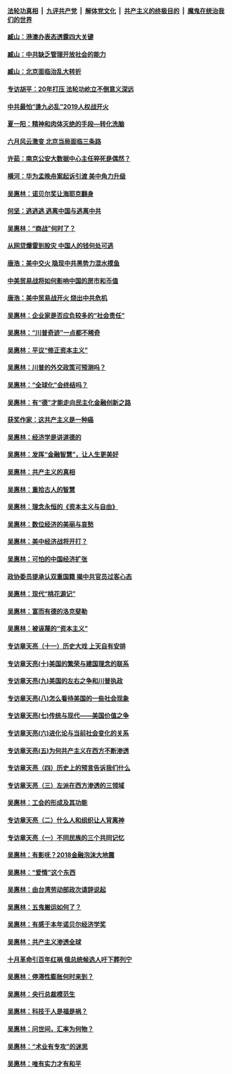 ####  [法轮功真相](../../../../basic/blob/master/README.md?t=08220752) &nbsp;|&nbsp; [九评共产党](../../../../9ping.md/blob/master/README.md?t=08220752) &nbsp;|&nbsp; [解体党文化](../../../../jtdwh.md/blob/master/README.md?t=08220752)  &nbsp;|&nbsp; [共产主义的终极目的](../../../../gczydzjmd.md/blob/master/README.md?t=08220752) &nbsp;|&nbsp; [魔鬼在统治我们的世界](../../../../mgztzwmdsj.md/blob/master/README.md?t=08220752) 

#### [臧山：港澳办表态透露四大关键](../pages/nsc423/n11421628.md?t=08220752) 

#### [臧山：中共缺乏管理开放社会的能力](../pages/nsc423/n11407457.md?t=08220752) 

#### [臧山：北京面临治乱大转折](../pages/nsc423/n11406895.md?t=08220752) 

#### [专访胡平：20年打压 法轮功屹立不倒意义深远](../pages/nsc423/n11398800.md?t=08220752) 

#### [中共最怕“逢九必乱”2019人权战开火](../pages/nsc423/n11385248.md?t=08220752) 

#### [夏一阳：精神和肉体灭绝的手段—转化洗脑](../pages/nsc423/n11368250.md?t=08220752) 

#### [六月风云激变 北京当局面临三条路](../pages/nsc423/n11313668.md?t=08220752) 

#### [许茹：南京公安大数据中心主任猝死是偶然？](../pages/nsc423/n11064744.md?t=08220752) 

#### [横河：华为孟晚舟案起诉引渡 美中角力升级](../pages/nsc423/n11027230.md?t=08220752) 

#### [吴惠林：诺贝尔奖让海耶克翻身](../pages/nsc423/n10890049.md?t=08220752) 

#### [何坚：逃逃逃 逃离中国与逃离中共](../pages/nsc423/n10592891.md?t=08220752) 

#### [吴惠林：“商战”何时了？](../pages/nsc423/n10573558.md?t=08220752) 

#### [从网贷爆雷到股灾 中国人的钱何处可逃](../pages/nsc423/n10572800.md?t=08220752) 

#### [唐浩：美中交火 隐现中共黑势力混水摸鱼](../pages/nsc423/n10544040.md?t=08220752) 

#### [中美贸易战将如何影响中国的房市和币值](../pages/nsc423/n10543697.md?t=08220752) 

#### [唐浩：美中贸易战开火 烧出中共危机](../pages/nsc423/n10540126.md?t=08220752) 

#### [吴惠林：企业家是否应负较多的“社会责任”](../pages/nsc423/n10535022.md?t=08220752) 

#### [吴惠林：“川普奇迹”一点都不稀奇](../pages/nsc423/n10512808.md?t=08220752) 

#### [吴惠林：平议“修正资本主义”](../pages/nsc423/n10495724.md?t=08220752) 

#### [吴惠林：川普的外交政策可预测吗？](../pages/nsc423/n10462387.md?t=08220752) 

#### [吴惠林：“全球化”会终结吗？](../pages/nsc423/n10452838.md?t=08220752) 

#### [吴惠林：有“德”才能走向民主化金融创新之路](../pages/nsc423/n10432292.md?t=08220752) 

#### [获奖作家：这共产主义是一种癌](../pages/nsc423/n10431541.md?t=08220752) 

#### [吴惠林：经济学是讲道德的](../pages/nsc423/n10398014.md?t=08220752) 

#### [吴惠林：发挥“金融智慧”，让人生更美好](../pages/nsc423/n10375019.md?t=08220752) 

#### [吴惠林：共产主义的真相](../pages/nsc423/n10351394.md?t=08220752) 

#### [吴惠林：重拾古人的智慧](../pages/nsc423/n10337691.md?t=08220752) 

#### [吴惠林：理念永恒的《资本主义与自由》](../pages/nsc423/n10316274.md?t=08220752) 

#### [吴惠林：数位经济的美丽与哀愁](../pages/nsc423/n10292946.md?t=08220752) 

#### [吴惠林：美中经济战将开打？](../pages/nsc423/n10258825.md?t=08220752) 

#### [吴惠林：可怕的中国经济扩张](../pages/nsc423/n10219147.md?t=08220752) 

#### [政协委员提承认双重国籍 揭中共官员过客心态](../pages/nsc423/n10208809.md?t=08220752) 

#### [吴惠林：现代“桃花源记”](../pages/nsc423/n10185234.md?t=08220752) 

#### [吴惠林：富而有德的洛克斐勒](../pages/nsc423/n10142264.md?t=08220752) 

#### [吴惠林：被诬蔑的“资本主义”](../pages/nsc423/n10124816.md?t=08220752) 

#### [专访章天亮（十一）历史大戏 上天自有安排](../pages/nsc423/n10094905.md?t=08220752) 

#### [专访章天亮(十)美国的繁荣与建国理念的联系](../pages/nsc423/n10094899.md?t=08220752) 

#### [专访章天亮(九)美国的左右之争和川普执政](../pages/nsc423/n10094889.md?t=08220752) 

#### [专访章天亮(八)怎么看待美国的一些社会现象](../pages/nsc423/n10094857.md?t=08220752) 

#### [专访章天亮(七)传统与现代——美国价值之争](../pages/nsc423/n10093140.md?t=08220752) 

#### [专访章天亮(六)进化论与当前社会变化的关系](../pages/nsc423/n10092036.md?t=08220752) 

#### [专访章天亮(五)为何共产主义在西方不断渗透](../pages/nsc423/n10083620.md?t=08220752) 

#### [专访章天亮（四）历史上的预言告诉我们什么](../pages/nsc423/n10083606.md?t=08220752) 

#### [专访章天亮（三）左派在西方渗透的三领域](../pages/nsc423/n10081115.md?t=08220752) 

#### [吴惠林：工会的形成及其功能](../pages/nsc423/n10080633.md?t=08220752) 

#### [专访章天亮（二）什么人和组织让人背离神](../pages/nsc423/n10076637.md?t=08220752) 

#### [专访章天亮（一）不同民族的三个共同记忆](../pages/nsc423/n10074188.md?t=08220752) 

#### [吴惠林：有影呒？2018金融泡沫大地震](../pages/nsc423/n10040534.md?t=08220752) 

#### [吴惠林：“爱情”这个东西](../pages/nsc423/n10019423.md?t=08220752) 

#### [吴惠林：由台湾劳动部政次请辞说起](../pages/nsc423/n9979679.md?t=08220752) 

#### [吴惠林：五鬼搬运如何了？](../pages/nsc423/n9925338.md?t=08220752) 

#### [吴惠林：有感于本年诺贝尔经济学奖](../pages/nsc423/n9871883.md?t=08220752) 

#### [吴惠林：共产主义渗透全球](../pages/nsc423/n9812748.md?t=08220752) 

#### [十月革命引百年红祸 俄总统候选人吁下葬列宁](../pages/nsc423/n9810182.md?t=08220752) 

#### [吴惠林：停滞性膨胀何时来到？](../pages/nsc423/n9764136.md?t=08220752) 

#### [吴惠林：央行总裁模范生](../pages/nsc423/n9728134.md?t=08220752) 

#### [吴惠林：科技于人是福是祸？](../pages/nsc423/n9672982.md?t=08220752) 

#### [吴惠林：问世间，汇率为何物？](../pages/nsc423/n9621788.md?t=08220752) 

#### [吴惠林：“术业有专攻”的迷思](../pages/nsc423/n9580363.md?t=08220752) 

#### [吴惠林：唯有实力才有和平](../pages/nsc423/n9529599.md?t=08220752) 

